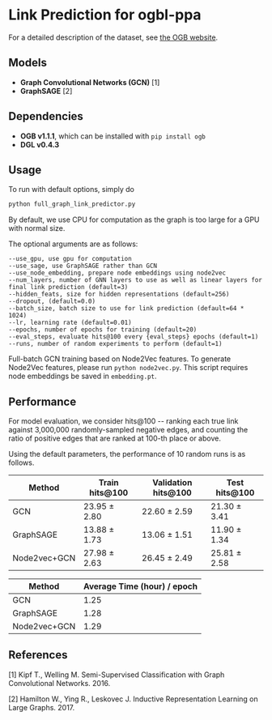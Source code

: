# Link Prediction for ogbl-ppa

For a detailed description of the dataset, see [the OGB website](https://ogb.stanford.edu/docs/linkprop/).

## Models

- **Graph Convolutional Networks (GCN)** [1] 
- **GraphSAGE** [2]

## Dependencies

- **OGB v1.1.1**, which can be installed with ```pip install ogb```
- **DGL v0.4.3**

## Usage

To run with default options, simply do 

```bash
python full_graph_link_predictor.py
```

By default, we use CPU for computation as the graph is too large for a GPU with normal size.

The optional arguments are as follows:

```
--use_gpu, use gpu for computation
--use_sage, use GraphSAGE rather than GCN
--use_node_embedding, prepare node embeddings using node2vec
--num_layers, number of GNN layers to use as well as linear layers for final link prediction (default=3)
--hidden_feats, size for hidden representations (default=256)
--dropout, (default=0.0)
--batch_size, batch size to use for link prediction (default=64 * 1024)
--lr, learning rate (default=0.01)
--epochs, number of epochs for training (default=20)
--eval_steps, evaluate hits@100 every {eval_steps} epochs (default=1)
--runs, number of random experiments to perform (default=1)
```


Full-batch GCN training based on Node2Vec features.
To generate Node2Vec features, please run ```python node2vec.py```. This script requires node embeddings be saved in ```embedding.pt```. 


## Performance

For model evaluation, we consider hits@100 -- ranking each true link against 3,000,000 randomly-sampled 
negative edges, and counting the ratio of positive edges that are ranked at 100-th place or above.

Using the default parameters, the performance of 10 random runs is as follows.

| Method       | Train hits@100 | Validation hits@100 | Test hits@100 |
| -----------  | -------------- | ------------------- | ------------- |
| GCN          | 23.95 ± 2.80   | 22.60 ± 2.59        | 21.30 ± 3.41  |
| GraphSAGE    | 13.88 ± 1.73   | 13.06 ± 1.51        | 11.90 ± 1.34  |
| Node2vec+GCN | 27.98 ± 2.63   | 26.45 ± 2.49        | 25.81 ± 2.58  |

| Method       | Average Time (hour) / epoch |
| -----------  | --------------------------- |
| GCN          | 1.25                        |
| GraphSAGE    | 1.28                        |
| Node2vec+GCN | 1.29                        |

## References

[1] Kipf T., Welling M. Semi-Supervised Classification with Graph Convolutional Networks. 2016.

[2] Hamilton W., Ying R., Leskovec J. Inductive Representation Learning on Large Graphs. 2017.
